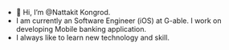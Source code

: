 - 👋 Hi, I’m @Nattakit Kongrod.
- I am currently an Software Engineer (iOS) at G-able. I work on developing Mobile banking application. 
- I always like to learn new technology and skill.
